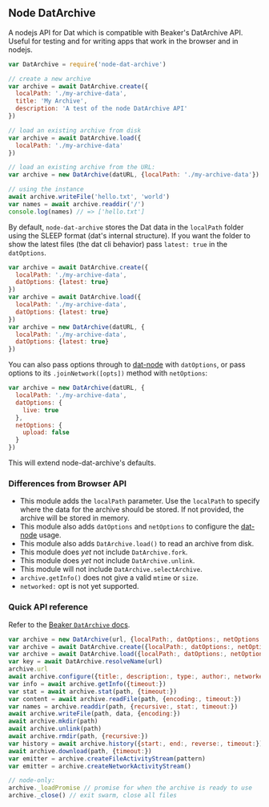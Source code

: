 ## Node DatArchive

A nodejs API for Dat which is compatible with Beaker's DatArchive API. Useful for testing and for writing apps that work in the browser and in nodejs.

```js
var DatArchive = require('node-dat-archive')

// create a new archive
var archive = await DatArchive.create({
  localPath: './my-archive-data',
  title: 'My Archive',
  description: 'A test of the node DatArchive API'
})

// load an existing archive from disk
var archive = await DatArchive.load({
  localPath: './my-archive-data'
})

// load an existing archive from the URL:
var archive = new DatArchive(datURL, {localPath: './my-archive-data'})

// using the instance
await archive.writeFile('hello.txt', 'world')
var names = await archive.readdir('/')
console.log(names) // => ['hello.txt']
```

By default, `node-dat-archive` stores the Dat data in the `localPath` folder using the SLEEP format (dat's internal structure).
If you want the folder to show the latest files (the dat cli behavior) pass `latest: true` in the `datOptions`.

```js
var archive = await DatArchive.create({
  localPath: './my-archive-data',
  datOptions: {latest: true}
})
var archive = await DatArchive.load({
  localPath: './my-archive-data',
  datOptions: {latest: true}
})
var archive = new DatArchive(datURL, {
  localPath: './my-archive-data',
  datOptions: {latest: true}
})
```

You can also pass options through to [dat-node](https://github.com/datproject/dat-node) with `datOptions`, or pass options to its `.joinNetwork([opts])` method with `netOptions`:

```js
var archive = new DatArchive(datURL, {
  localPath: './my-archive-data',
  datOptions: {
    live: true
  },
  netOptions: {
    upload: false
  }
})
```

This will extend node-dat-archive's defaults.

### Differences from Browser API

 - This module adds the `localPath` parameter. Use the `localPath` to specify where the data for the archive should be stored. If not provided, the archive will be stored in memory.
 - This module also adds `datOptions` and `netOptions` to configure the [dat-node](https://github.com/datproject/dat-node) usage.
 - This module also adds `DatArchive.load()` to read an archive from disk.
 - This module does *yet* not include `DatArchive.fork`.
 - This module does *yet* not include `DatArchive.unlink`.
 - This module will not include `DatArchive.selectArchive`.
 - `archive.getInfo()` does not give a valid `mtime` or `size`.
 - `networked:` opt is not yet supported.

### Quick API reference

Refer to the [Beaker `DatArchive` docs](https://beakerbrowser.com/docs/apis/dat.html).

```js
var archive = new DatArchive(url, {localPath:, datOptions:, netOptions:})
var archive = await DatArchive.create({localPath:, datOptions:, netOptions:, title:, description:, type:, author:, networked:})
var archive = await DatArchive.load({localPath:, datOptions:, netOptions:})
var key = await DatArchive.resolveName(url)
archive.url
await archive.configure({title:, description:, type:, author:, networked:})
var info = await archive.getInfo({timeout:})
var stat = await archive.stat(path, {timeout:})
var content = await archive.readFile(path, {encoding:, timeout:})
var names = archive.readdir(path, {recursive:, stat:, timeout:})
await archive.writeFile(path, data, {encoding:})
await archive.mkdir(path)
await archive.unlink(path)
await archive.rmdir(path, {recursive:})
var history = await archive.history({start:, end:, reverse:, timeout:})
await archive.download(path, {timeout:})
var emitter = archive.createFileActivityStream(pattern)
var emitter = archive.createNetworkActivityStream()

// node-only:
archive._loadPromise // promise for when the archive is ready to use
archive._close() // exit swarm, close all files
```
